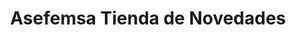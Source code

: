 ---
title: "Asefemsa Tienda de Novedades"
url: /calle-blancos/asefemsa-tienda-de-novedades/
shop: Allgemein
---